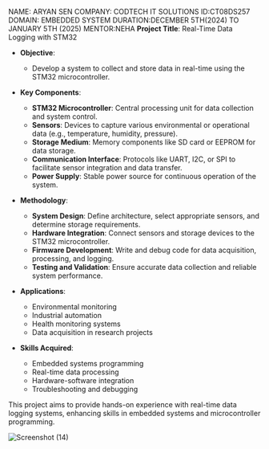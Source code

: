 NAME: ARYAN SEN
COMPANY: CODTECH IT SOLUTIONS
ID:CT08DS257
DOMAIN: EMBEDDED SYSTEM
DURATION:DECEMBER 5TH(2024) TO JANUARY 5TH (2025)
MENTOR:NEHA 
**Project Title**: Real-Time Data Logging with STM32

- **Objective**: 
  - Develop a system to collect and store data in real-time using the STM32 microcontroller.

- **Key Components**:
  - **STM32 Microcontroller**: Central processing unit for data collection and system control.
  - **Sensors**: Devices to capture various environmental or operational data (e.g., temperature, humidity, pressure).
  - **Storage Medium**: Memory components like SD card or EEPROM for data storage.
  - **Communication Interface**: Protocols like UART, I2C, or SPI to facilitate sensor integration and data transfer.
  - **Power Supply**: Stable power source for continuous operation of the system.

- **Methodology**:
  - **System Design**: Define architecture, select appropriate sensors, and determine storage requirements.
  - **Hardware Integration**: Connect sensors and storage devices to the STM32 microcontroller.
  - **Firmware Development**: Write and debug code for data acquisition, processing, and logging.
  - **Testing and Validation**: Ensure accurate data collection and reliable system performance.

- **Applications**:
  - Environmental monitoring
  - Industrial automation
  - Health monitoring systems
  - Data acquisition in research projects

- **Skills Acquired**:
  - Embedded systems programming
  - Real-time data processing
  - Hardware-software integration
  - Troubleshooting and debugging

This project aims to provide hands-on experience with real-time data logging systems, enhancing skills in embedded systems and microcontroller programming.



![Screenshot (14)](https://github.com/user-attachments/assets/ab211d1b-9f41-46c7-b6ce-e90a87150142)

